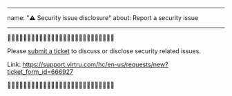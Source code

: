 ----
name: "⚠️ Security issue disclosure"
about: Report a security issue

---

🛑🛑🛑🛑🛑🛑🛑🛑🛑🛑🛑🛑🛑🛑🛑🛑🛑🛑🛑🛑🛑🛑🛑🛑🛑🛑🛑

Please [submit a ticket](https://support.virtru.com/hc/en-us/requests/new?ticket_form_id=666927) to discuss or disclose security related issues.

Link: https://support.virtru.com/hc/en-us/requests/new?ticket_form_id=666927

🛑🛑🛑🛑🛑🛑🛑🛑🛑🛑🛑🛑🛑🛑🛑🛑🛑🛑🛑🛑🛑🛑🛑🛑🛑🛑🛑
